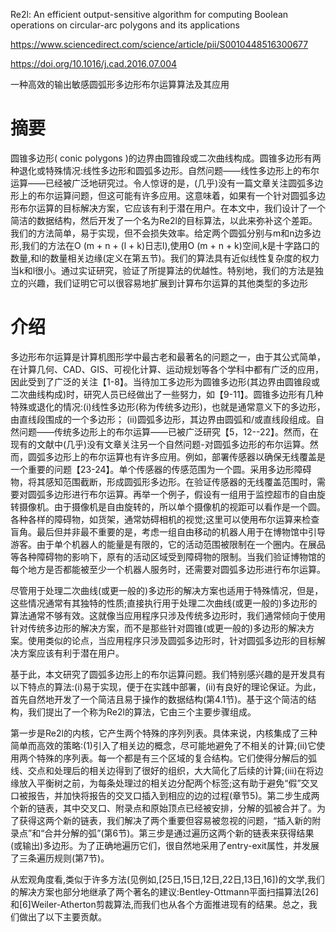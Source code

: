 Re2l: An efficient output-sensitive algorithm for computing Boolean operations on circular-arc polygons and its applications

https://www.sciencedirect.com/science/article/pii/S0010448516300677

https://doi.org/10.1016/j.cad.2016.07.004

一种高效的输出敏感圆弧形多边形布尔运算算法及其应用

# 摘要

圆锥多边形( conic polygons )的边界由圆锥段或二次曲线构成。圆锥多边形有两种退化或特殊情况:线性多边形和圆弧多边形。自然问题——线性多边形上的布尔运算——已经被广泛地研究过。令人惊讶的是，(几乎)没有一篇文章关注圆弧多边形上的布尔运算问题，但这可能有许多应用。这意味着，如果有一个针对圆弧多边形布尔运算的目标解决方案，它应该有利于潜在用户。在本文中，我们设计了一个简洁的数据结构，然后开发了一个名为Re2l的目标算法，以此来弥补这个差距。我们的方法简单，易于实现，但不会损失效率。给定两个圆弧分别与m和n边多边形,我们的方法在O  (m + n + (l + k)日志l),使用O (m + n +  k)空间,k是十字路口的数量,和l的数量相关边缘(定义在第五节)。我们的算法具有近似线性复杂度的权力当k和l很小。通过实证研究，验证了所提算法的优越性。特别地，我们的方法是独立的兴趣，我们证明它可以很容易地扩展到计算布尔运算的其他类型的多边形

# 介绍

​		多边形布尔运算是计算机图形学中最古老和最著名的问题之一，由于其公式简单，在计算几何、CAD、GIS、可视化计算、运动规划等各个学科中都有广泛的应用，因此受到了广泛的关注【1-8】。当待加工多边形为圆锥多边形(其边界由圆锥段或二次曲线构成)时，研究人员已经做出了一些努力，如【9-11】。圆锥多边形有几种特殊或退化的情况:(i)线性多边形(称为传统多边形)，也就是通常意义下的多边形，由直线段围成的一个多边形； (ii)圆弧多边形，其边界由圆弧和/或直线段组成。自然问题——传统多边形上的布尔运算——已被广泛研究【5，12--22】。然而，在现有的文献中(几乎)没有文章关注另一个自然问题-对圆弧多边形的布尔运算。然而，圆弧多边形上的布尔运算也有许多应用。例如，部署传感器以确保无线覆盖是一个重要的问题【23-24】。单个传感器的传感范围为一个圆。采用多边形障碍物，将其感知范围截断，形成圆弧形多边形。在验证传感器的无线覆盖范围时，需要对圆弧多边形进行布尔运算。再举一个例子，假设有一组用于监控超市的自由旋转摄像机。由于摄像机是自由旋转的，所以单个摄像机的视距可以看作是一个圆。各种各样的障碍物，如货架，通常妨碍相机的视觉;这里可以使用布尔运算来检查盲角。最后但并非最不重要的是，考虑一组自由移动的机器人用于在博物馆中引导游客。由于单个机器人的能量是有限的，它的活动范围被限制在一个圈内。在展品等各种障碍物的影响下，原有的活动区域受到障碍物的限制。当我们验证博物馆的每个地方是否都能被至少一个机器人服务时，还需要对圆弧多边形进行布尔运算。

​		尽管用于处理二次曲线(或更一般的)多边形的解决方案也适用于特殊情况，但是，这些情况通常有其独特的性质;直接执行用于处理二次曲线(或更一般的)多边形的算法通常不够有效。这就像当应用程序只涉及传统多边形时，我们通常倾向于使用针对传统多边形的解决方案，而不是那些针对圆锥(或更一般的)多边形的解决方案。使用类似的论点，当应用程序只涉及圆弧多边形时，针对圆弧多边形的目标解决方案应该有利于潜在用户。

​		基于此，本文研究了圆弧多边形上的布尔运算问题。我们特别感兴趣的是开发具有以下特点的算法:(i)易于实现，便于在实践中部署，(ii)有良好的理论保证。为此，首先自然地开发了一个简洁且易于操作的数据结构(第4.1节)。基于这个简洁的结构，我们提出了一个称为Re2l的算法，它由三个主要步骤组成。

​		第一步是Re2l的内核，它产生两个特殊的序列列表。具体来说，内核集成了三种简单而高效的策略:(1)引入了相关边的概念，尽可能地避免了不相关的计算;(ii)它使用两个特殊的序列表。每一个都是有三个区域的复合结构。它们使得分解后的弧线、交点和处理后的相关边得到了很好的组织，大大简化了后续的计算;(iii)在将边缘放入平衡树之前，为每条处理过的相关边分配两个标签;这有助于避免“假”交叉口被报告，并加快将报告的交叉口插入到相应的边的过程(章节5)。第二步生成两个新的链表，其中交叉口、附录点和原始顶点已经被安排，分解的弧被合并了。为了获得这两个新的链表，我们解决了两个重要但容易被忽视的问题，“插入新的附录点”和“合并分解的弧”(第6节)。第三步是通过遍历这两个新的链表来获得结果(或输出)多边形。为了正确地遍历它们，很自然地采用了entry-exit属性，并发展了三条遍历规则(第7节)。

​		从宏观角度看,类似于许多方法(见例如,[25日,15日,12日,22日,13日,16])的文学,我们的解决方案也部分地继承了两个著名的建议:Bentley-Ottmann平面扫描算法[26]和[6]Weiler-Atherton剪裁算法,而我们也从各个方面推进现有的结果。总之，我们做出了以下主要贡献。









